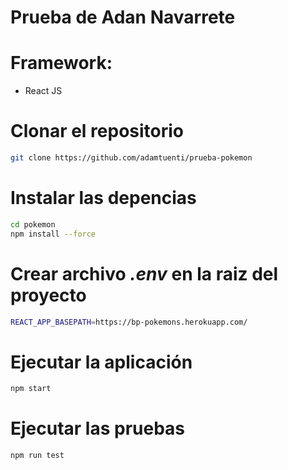 # Prueba de Adan Navarrete

# Framework:
 - React JS

# Clonar el repositorio


```sh
git clone https://github.com/adamtuenti/prueba-pokemon
```

# Instalar las depencias

```sh
cd pokemon
npm install --force
```

# Crear archivo _.env_ en la raiz del proyecto

```sh
REACT_APP_BASEPATH=https://bp-pokemons.herokuapp.com/
```



# Ejecutar la aplicación

```sh
npm start
```

# Ejecutar las pruebas

```sh
npm run test
```





